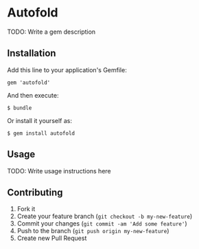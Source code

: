 # Autofold

TODO: Write a gem description

## Installation

Add this line to your application's Gemfile:

    gem 'autofold'

And then execute:

    $ bundle

Or install it yourself as:

    $ gem install autofold

## Usage

TODO: Write usage instructions here

## Contributing

1. Fork it
2. Create your feature branch (`git checkout -b my-new-feature`)
3. Commit your changes (`git commit -am 'Add some feature'`)
4. Push to the branch (`git push origin my-new-feature`)
5. Create new Pull Request
